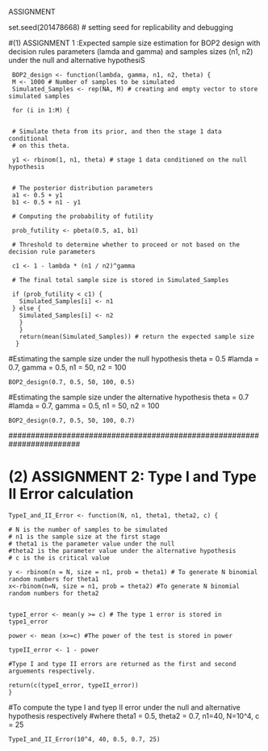 ASSIGNMENT

set.seed(201478668) # setting seed for replicability and debugging

#(1) ASSIGNMENT 1 :Expected sample size estimation for BOP2 design with decision rules parameters (lamda and gamma) and samples sizes (n1, n2) under the null and alternative hypothesiS


     BOP2_design <- function(lambda, gamma, n1, n2, theta) {
     M <- 1000 # Number of samples to be simulated
     Simulated_Samples <- rep(NA, M) # creating and empty vector to store simulated samples

     for (i in 1:M) {


     # Simulate theta from its prior, and then the stage 1 data conditional
     # on this theta.

     y1 <- rbinom(1, n1, theta) # stage 1 data conditioned on the null hypothesis


     # The posterior distribution parameters
     a1 <- 0.5 + y1
     b1 <- 0.5 + n1 - y1

     # Computing the probability of futility

     prob_futility <- pbeta(0.5, a1, b1)

     # Threshold to determine whether to proceed or not based on the decision rule parameters

     c1 <- 1 - lambda * (n1 / n2)^gamma

     # The final total sample size is stored in Simulated_Samples

     if (prob_futility < c1) {
       Simulated_Samples[i] <- n1
     } else {
       Simulated_Samples[i] <- n2
       }
       }
       return(mean(Simulated_Samples)) # return the expected sample size
      }

#Estimating the sample size under the null hypothesis theta = 0.5
#lamda = 0.7, gamma = 0.5, n1 = 50, n2 = 100


    BOP2_design(0.7, 0.5, 50, 100, 0.5)

#Estimating the sample size under the alternative hypothesis theta = 0.7
#lamda = 0.7, gamma = 0.5, n1 = 50, n2 = 100

    BOP2_design(0.7, 0.5, 50, 100, 0.7)


########################################################################

# (2) ASSIGNMENT 2: Type I and Type II Error calculation

    TypeI_and_II_Error <- function(N, n1, theta1, theta2, c) {

    # N is the number of samples to be simulated
    # n1 is the sample size at the first stage
    # theta1 is the parameter value under the null 
    #theta2 is the parameter value under the alternative hypothesis
    # c is the is critical value
   
    y <- rbinom(n = N, size = n1, prob = theta1) # To generate N binomial random numbers for theta1
    x<-rbinom(n=N, size = n1, prob = theta2) #To generate N binomial random numbers for theta2
   

    typeI_error <- mean(y >= c) # The type 1 error is stored in type1_error

    power <- mean (x>=c) #The power of the test is stored in power

    typeII_error <- 1 - power  

    #Type I and type II errors are returned as the first and second arguements respectively.
    
    return(c(typeI_error, typeII_error))  
    }

#To compute the type I and tyep II error under the null and alternative hypothesis respectively
#where theta1 = 0.5, theta2 = 0.7, n1=40, N=10^4, c = 25

    TypeI_and_II_Error(10^4, 40, 0.5, 0.7, 25)








